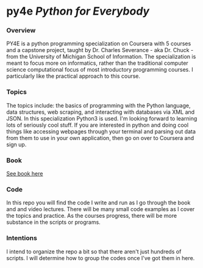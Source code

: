# py4e *Python for Everybody*

### Overview

PY4E is a python programming specialization on Coursera with 5 courses and a capstone project, taught by Dr. Charles Severance - aka Dr. Chuck - from the University of Michigan School of Information. The specialization is meant to focus more on informatics, rather than the traditional computer science computational focus of most introductory programming courses. I particularly like the practical approach to this course. 

### Topics
The topics include: the basics of programming with the Python language, data structures, web scraping, and interacting with databases via XML and JSON. In this specialization Python3 is used. I'm looking forward to learning lots of seriously cool stuff. If you are interested in python and doing cool things like accessing webpages through your terminal and parsing out data from them to use in your own application, then go on over to Coursera and sign up. 

### Book

[See book here](https://www.py4e.com/book)

### Code

In this repo you will find the code I write and run as I go through the book and and video lectures. There will be many small code examples as I cover the topics and practice. As the courses progress, there will be more substance in the scripts or programs. 

### Intentions

I intend to organize the repo a bit so that there aren't just hundreds of scripts. I will determine how to group the codes once I've got them in here.

